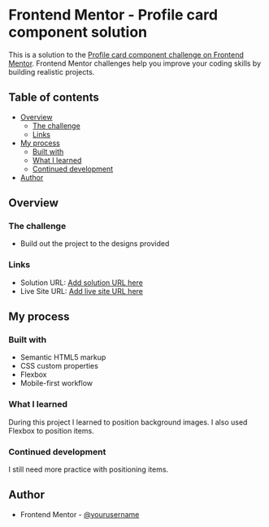 # Frontend Mentor - Profile card component solution

This is a solution to the [Profile card component challenge on Frontend Mentor](https://www.frontendmentor.io/challenges/profile-card-component-cfArpWshJ). Frontend Mentor challenges help you improve your coding skills by building realistic projects. 

## Table of contents

- [Overview](#overview)
  - [The challenge](#the-challenge)
  - [Links](#links)
- [My process](#my-process)
  - [Built with](#built-with)
  - [What I learned](#what-i-learned)
  - [Continued development](#continued-development)
- [Author](#author)

## Overview

### The challenge

- Build out the project to the designs provided

### Links

- Solution URL: [Add solution URL here](https://github.com/sannasinne/profile-card-component-main)
- Live Site URL: [Add live site URL here](https://sannasinne.github.io/profile-card-component-main/)

## My process

### Built with

- Semantic HTML5 markup
- CSS custom properties
- Flexbox
- Mobile-first workflow

### What I learned

During this project I learned to position background images. I also used Flexbox to position items.

### Continued development

I still need more practice with positioning items.

## Author

- Frontend Mentor - [@yourusername](https://www.frontendmentor.io/profile/sannasinne)

